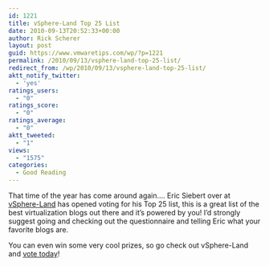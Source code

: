 ```yaml
---
id: 1221
title: vSphere-Land Top 25 List
date: 2010-09-13T20:52:33+00:00
author: Rick Scherer
layout: post
guid: https://www.vmwaretips.com/wp/?p=1221
permalink: /2010/09/13/vsphere-land-top-25-list/
redirect_from: /wp/2010/09/13/vsphere-land-top-25-list/
aktt_notify_twitter:
  - 'yes'
ratings_users:
  - "0"
ratings_score:
  - "0"
ratings_average:
  - "0"
aktt_tweeted:
  - "1"
views:
  - "1575"
categories:
  - Good Reading
---
```

That time of the year has come around again&#8230;. Eric Siebert over at <a href="http://vsphere-land.com/news/voting-now-open-for-the-top-25-vmware-virtualization-blogs.html" target="_blank">vSphere-Land</a> has opened voting for his Top 25 list, this is a great list of the best virtualization blogs out there and it&#8217;s powered by you! I&#8217;d strongly suggest going and checking out the questionnaire and telling Eric what your favorite blogs are.

You can even win some very cool prizes, so go check out vSphere-Land and <a href="http://vsphere-land.com/news/voting-now-open-for-the-top-25-vmware-virtualization-blogs.html" target="_blank">vote today</a>!